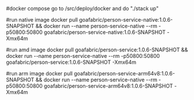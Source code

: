 #docker compose
go to /src/deploy/docker and do "./stack up"

#run native image
docker pull goafabric/person-service-native:1.0.6-SNAPSHOT && docker run --name person-service-native --rm -p50800:50800 goafabric/person-service-native:1.0.6-SNAPSHOT -Xmx64m

#run amd image
docker pull goafabric/person-service:1.0.6-SNAPSHOT && docker run --name person-service-native --rm -p50800:50800 goafabric/person-service:1.0.6-SNAPSHOT -Xmx64m

#run arm image
docker pull goafabric/person-service-arm64v8:1.0.6-SNAPSHOT && docker run --name person-service-native --rm -p50800:50800 goafabric/person-service-arm64v8:1.0.6-SNAPSHOT -Xmx64m